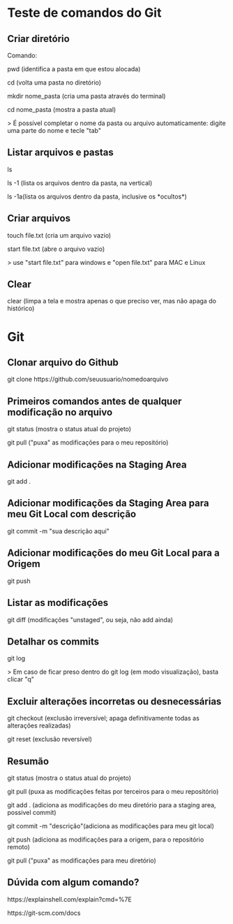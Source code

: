 # Teste de comandos do Git
## Criar diretório
<p>Comando:</p>
<p>pwd (identifica a pasta em que estou alocada) </p>
<p>cd (volta uma pasta no diretório)</p>
<p>mkdir nome_pasta (cria uma pasta através do terminal)</p>
<p>cd nome_pasta (mostra a pasta atual)</p>
> É possível completar o nome da pasta ou arquivo automaticamente: digite uma parte do nome e tecle "tab"

## Listar arquivos e pastas
<p>ls</p>
<p>ls -1 (lista os arquivos dentro da pasta, na vertical)</p>
<p>ls -1a(lista os arquivos dentro da pasta, inclusive os *ocultos*)</p>

## Criar arquivos
<p>touch file.txt (cria um arquivo vazio)</p>
<p>start file.txt (abre o arquivo vazio)</p>
> use "start file.txt" para windows e "open file.txt" para MAC e Linux

## Clear
<p>clear (limpa a tela e mostra apenas o que preciso ver, mas não apaga do histórico)</p>

# Git
## Clonar arquivo do Github
<p>git clone https://github.com/seuusuario/nomedoarquivo</p>

## Primeiros comandos antes de qualquer modificação no arquivo
<p> git status (mostra o status atual do projeto)</p>
<p> git pull ("puxa" as modificações para o meu repositório) </p>

## Adicionar modificações na Staging Area
<p> git add . </p>

## Adicionar modificações da Staging Area para meu Git Local com descrição
<p> git commit -m "sua descrição aqui" </p>

## Adicionar modificações do meu Git Local para a Origem
<p> git push </p>

## Listar as modificações
<p> git diff (modificações "unstaged", ou seja, não add ainda) <p>

## Detalhar os commits
<p>git log </p>
> Em caso de ficar preso dentro do git log (em modo visualização), basta clicar "q"

## Excluir alterações incorretas ou desnecessárias
<p>git checkout (exclusão irreversível; apaga definitivamente todas as alterações realizadas)</p>
<p>git reset (exclusão reversível)</p>

## Resumão
<p>git status (mostra o status atual do projeto)</p>
<p>git pull (puxa as modificações feitas por terceiros para o meu repositório)</p>
<p>git add . (adiciona as modificações do meu diretório para a staging area, possivel commit)</p>
<p>git commit -m "descrição"(adiciona as modificações para meu git local)</p>
<p>git push (adiciona as modificações para a origem, para o repositório remoto)</p>
<p>git pull ("puxa" as modificações para meu diretório)</p>

## Dúvida com algum comando?
<p>https://explainshell.com/explain?cmd=%7E</p>
<p>https://git-scm.com/docs</p>




